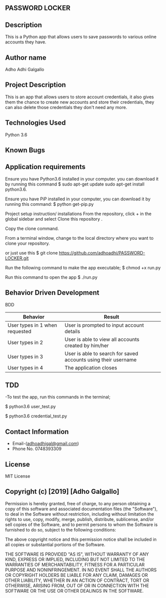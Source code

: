 ## PASSWORD LOCKER
## Description
This is a Python app that allows users to save passwords to various online accounts they have.

## Author name
Adho Adhi Galgallo

## Project Description
This is an app that allows users to store account credentials, it also gives them the chance to create new accounts and store their credentials, they can also delete those credentials they don't need any more.

## Technologies Used
Python 3.6

## Known Bugs

## Application requirements
Ensure you have Python3.6 installed in your computer. you can download it by running this command
$ sudo apt-get update sudo apt-get install python3.6.

Ensure you have PiP installed in your computer, you can download it by running this command:
$ python get-pip.py

Project setup instruction/ installations
From the repository, click + in the global sidebar and select Clone this repository .

Copy the clone command.

From a terminal window, change to the local directory where you want to clone your repository.

or just use this
 $ git clone https://github.com/adhoadhi/PASSWORD-LOCKER.git

Run the following command to make the app executable;
$ chmod +x run.py

Run this command to open the app
$ ./run.py

## Behavior Driven Development
BDD

|  Behavior                |	  Result  |
|--------------------------|--------------|
|   User types in 1 when requested  |	User is prompted to input account details   |
|   User types in 2       |	User is able to view all accounts created by him/her  |
|   User types in 3       |	User is able to search for saved accounts using their  username  | 
|   User types in 4       |	The application closes |

##  TDD
-To test the app, run this commands in the terminal;

$ python3.6 user_test.py

$ python3.6 credential_test.py


##  Contact Information
   * Email-(adhoadhigal@gmail.com)
   * Phone No. 0748393309

## License
MIT License

##  Copyright (c) [2019] [Adho Galgallo]

Permission is hereby granted, free of charge, to any person obtaining a copy of this software and associated documentation files (the "Software"), to deal in the Software without restriction, including without limitation the rights to use, copy, modify, merge, publish, distribute, sublicense, and/or sell copies of the Software, and to permit persons to whom the Software is furnished to do so, subject to the following conditions:

The above copyright notice and this permission notice shall be included in all copies or substantial portions of the Software.

THE SOFTWARE IS PROVIDED "AS IS", WITHOUT WARRANTY OF ANY KIND, EXPRESS OR IMPLIED, INCLUDING BUT NOT LIMITED TO THE WARRANTIES OF MERCHANTABILITY, FITNESS FOR A PARTICULAR PURPOSE AND NONINFRINGEMENT. IN NO EVENT SHALL THE AUTHORS OR COPYRIGHT HOLDERS BE LIABLE FOR ANY CLAIM, DAMAGES OR OTHER LIABILITY, WHETHER IN AN ACTION OF CONTRACT, TORT OR OTHERWISE, ARISING FROM, OUT OF OR IN CONNECTION WITH THE SOFTWARE OR THE USE OR OTHER DEALINGS IN THE SOFTWARE.